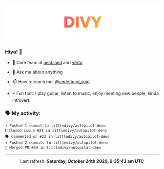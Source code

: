 
![](https://github.com/divy-work/divy-work/raw/master/assets/divy.png)

### Hiya! 👋

- 🔭 Core team at [nest.land](https://github.com/nestdotland/nest.land) and [verto](https://github.com/useverto/verto)

- 💬 Ask me about anything

- 📫 How to reach me: [@undefined_void](https://instagram.com/divy.exe)

- ⚡ Fun fact: I play guitar, listen to music, enjoy meeting new people, kinda introvert.

### 🗣 My activity:

```
⬆️ Pushed 1 commit to littledivy/autopilot-deno
❗️ Closed issue #23 in littledivy/autopilot-deno
🗣 Commented on #23 in littledivy/autopilot-deno
⬆️ Pushed 2 commits to littledivy/autopilot-deno
🎉 Merged PR #34 in littledivy/autopilot-deno
```

------------
<p align="center">Last refresh: <b>Saturday, October 24th 2020, 9:35:43 am UTC</b></p>
